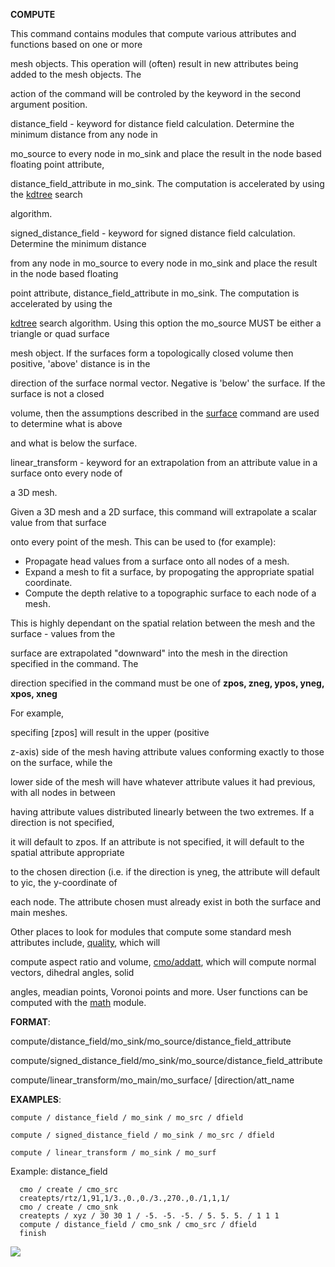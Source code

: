 
 **COMPUTE**

  This command contains modules that compute various attributes and
  functions based on one or more

  mesh objects. This operation will (often) result in new attributes
  being added to the mesh objects. The

  action of the command will be controled by the keyword in the second
  argument position.
 
  distance\_field - keyword for distance field calculation. Determine
  the minimum distance from any node in

  mo\_source to every node in mo\_sink and place the result in the
  node based floating point attribute,

  distance\_field\_attribute in mo\_sink. The computation is
  accelerated by using the
  [kdtree](kdtree.md) search

  algorithm.

  

  signed\_distance\_field - keyword for signed distance field
  calculation. Determine the minimum distance    

  from any node in mo\_source to every node in mo\_sink and place the
  result in the node based floating        

  point attribute, distance\_field\_attribute in mo\_sink. The
  computation is accelerated by using the      

  [kdtree](kdtree.md) search algorithm.
  Using this option the mo\_source MUST be either a triangle or quad
  surface        

  mesh object. If the surfaces form a topologically closed volume then
  positive, 'above' distance is in the    

  direction of the surface normal vector. Negative is 'below' the
  surface. If the surface is not a closed        

  volume, then the assumptions described in the
  [surface](SURFACE.md) command are used to determine what is above
     

  and what is below the surface.
 
  linear\_transform - keyword for an extrapolation from an attribute
  value in a surface onto every node of

  a 3D mesh.
  
  Given a 3D
  mesh and a 2D surface, this command will extrapolate a scalar value
  from that surface

  onto every point of the mesh. This can be used to (for
  example):
 
  -   Propagate head values from a surface onto all nodes of a
      mesh.
  -   Expand a mesh to fit a surface, by propogating the
      appropriate spatial coordinate.
  -   Compute the depth relative to a topographic surface to each
      node of a mesh.

 
  This is highly dependant on the spatial relation between the mesh
  and the surface - values from the

  surface are extrapolated "downward" into the mesh in the direction
  specified in the command. The

  direction specified in the command must be one of
   **zpos, zneg, ypos, yneg, xpos, xneg**
   
  For example,

  specifing [zpos] will result in the upper (positive

  z-axis) side of the mesh having attribute values conforming exactly
  to those on the surface, while the

  lower side of the mesh will have whatever attribute values it had
  previous, with all nodes in between

  having attribute values distributed linearly between the two
  extremes. If a direction is not specified,

  it will default to zpos. If an
  attribute is not specified, it will default to the spatial attribute
  appropriate

  to the chosen direction (i.e. if the direction is
  yneg, the attribute will default to yic, the
  y-coordinate of

  each node. The attribute chosen must already exist in both the
  surface and main meshes.
 
  Other places to look for modules that compute some standard mesh
  attributes include, [quality](QUALITY.md "Mesh Quality"), which
  will

  compute aspect ratio and volume,
  [cmo/addatt](cmo/cmo_addatt.md), which will
  compute normal vectors, dihedral angles, solid

  angles, meadian points, Voronoi points and more. User functions can
  be computed with the [math](MATH.md "Math Functions") module.

 **FORMAT**:
 
 
 compute/distance\_field/mo\_sink/mo\_source/distance\_field\_attribute


 compute/signed\_distance\_field/mo\_sink/mo\_source/distance\_field\_attribute

  
 compute/linear\_transform/mo\_main/mo\_surface/
[direction/att\_name


 **EXAMPLES**:

    compute / distance_field / mo_sink / mo_src / dfield
  
    compute / signed_distance_field / mo_sink / mo_src / dfield
 
    compute / linear_transform / mo_sink / mo_surf                                               
                                                                        
  
  Example: distance\_field
  
      cmo / create / cmo_src                                            
      createpts/rtz/1,91,1/3.,0.,0./3.,270.,0./1,1,1/                   
      cmo / create / cmo_snk                                            
      createpts / xyz / 30 30 1 / -5. -5. -5. / 5. 5. 5. / 1 1 1        
      compute / distance_field / cmo_snk / cmo_src / dfield             
      finish           
  
  <img src="https://lanl.github.io/LaGriT/assets/images/distance_field_01.png">     
                                                                                                           
